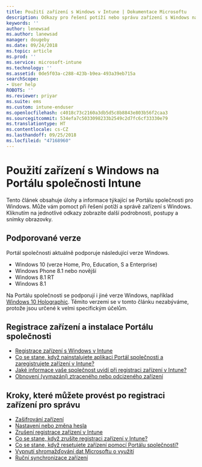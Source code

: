 ```yaml
---
title: Použití zařízení s Windows v Intune | Dokumentace Microsoftu
description: Odkazy pro řešení potíží nebo správu zařízení s Windows na Portálu společnosti
keywords: ''
author: lenewsad
ms.author: lanewsad
manager: dougeby
ms.date: 09/24/2018
ms.topic: article
ms.prod: ''
ms.service: microsoft-intune
ms.technology: ''
ms.assetid: 0de5f03a-c288-423b-b9ea-493a39eb715a
searchScope:
- User help
ROBOTS: ''
ms.reviewer: priyar
ms.suite: ems
ms.custom: intune-enduser
ms.openlocfilehash: c4018c73c2160a3db5d5c8b8843e803b56f2caa3
ms.sourcegitcommit: 534efa7c5033098233b2549c2d7fc6cf33330e79
ms.translationtype: HT
ms.contentlocale: cs-CZ
ms.lasthandoff: 09/25/2018
ms.locfileid: "47168960"
---
```

# <a name="using-your-windows-device-with-intune-company-portal"></a>Použití zařízení s Windows na Portálu společnosti Intune

Tento článek obsahuje úlohy a informace týkající se Portálu společnosti pro Windows. Může vám pomoct při řešení potíží a správě zařízení s Windows. Kliknutím na jednotlivé odkazy zobrazíte další podrobnosti, postupy a snímky obrazovky.  

## <a name="supported-versions"></a>Podporované verze

Portál společnosti aktuálně podporuje následující verze Windows.

* Windows 10 (verze Home, Pro, Education, S a Enterprise)
* Windows Phone 8.1 nebo novější
* Windows 8.1 RT
* Windows 8.1

Na Portálu společnosti se podporují i jiné verze Windows, například [Windows 10 Holographic](https://www.microsoft.com/hololens). Těmito verzemi se v tomto článku nezabýváme, protože jsou určené k velmi specifickým účelům.

## <a name="enrolling-your-device-and-installing-the-company-portal"></a>Registrace zařízení a instalace Portálu společnosti

- [Registrace zařízení s Windows v Intune](enroll-your-device-in-intune-windows.md)
- [Co se stane, když nainstalujete aplikaci Portál společnosti a zaregistrujete zařízení v Intune?](what-happens-if-you-install-the-company-portal-app-and-enroll-your-device-in-intune-windows.md)
- [Jaké informace vaše společnost uvidí při registraci zařízení v Intune?](what-info-can-your-company-see-when-you-enroll-your-device-in-intune.md)
- [Obnovení (vymazání) ztraceného nebo odcizeného zařízení](reset-erase-your-device-cpwebsite.md)

## <a name="things-you-can-do-after-your-device-is-enrolled-in-management"></a>Kroky, které můžete provést po registraci zařízení pro správu

- [Zašifrování zařízení](encrypt-your-device-windows.md)
- [Nastavení nebo změna hesla](set-or-change-your-password-windows.md)
- [Zrušení registrace zařízení v Intune](unenroll-your-device-from-intune-windows.md)
- [Co se stane, když zrušíte registraci zařízení v Intune?](what-happens-if-you-unenroll-your-device-from-intune-windows.md)
- [Co se stane, když resetujete zařízení pomocí Portálu společnosti?](what-happens-if-you-reset-your-device-using-the-company-portal-windows.md)
- [Vypnutí shromažďování dat Microsoftu o využití](turn-off-microsoft-usage-data-collection-windows.md)
- [Ruční synchronizace zařízení](sync-your-device-manually-windows.md)
